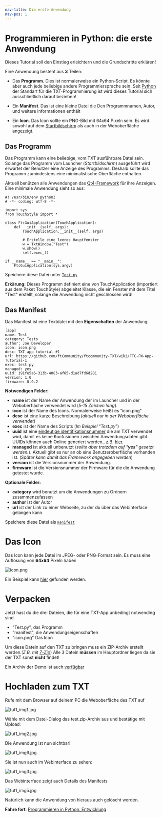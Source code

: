 ```yaml
---
nav-title: Die erste Anwendung
nav-pos: 1
---
```

# Programmieren in Python: die erste Anwendung

Dieses Tutorial soll den Einstieg erleichtern und die Grundschritte erklären!

Eine Anwendung besteht aus **3** Teilen:

 * Das **Programm**. Dies ist normalerweise ein Python-Script. Es könnte aber auch jede beliebige andere Programmiersprache sein. Seit [Python](https://www.python.org) der Standart für die TXT-Programmierung ist wird dieses Tutorial sich ausschließlich darauf beziehen!

 * Ein **Manifest**. Das ist eine kleine Datei die Den Programmnamen, Autor, und weitere Informationen enthält

 * Ein **Icon**. Das Icon sollte ein PNG-Bild mit 64x64 Pixeln sein. Es wird sowohl auf dem [Startbildschirm]( http://cfw.ftcommunity.de/ftcommunity-TXT/de/getting-started/usage.html) als auch in der Weboberfläche angezeigt.

## Das Programm

Das Programm kann eine beliebige, vom TXT ausführbare Datei sein. Solange das Programm vom Launcher (_Startbildschirm_) ausgeführt wird erwartet der Benutzer eine Anzeige des Programms. Deshalb sollte das Programm zumindestens eine minimalistische Oberfläche enthalten.

Aktuell benützen alle Anwendungen das [Qt4-Framework](http://www.qt.io/) für ihre Anzeigen. 
Eine minimale Anwendung sieht so aus:
```
#! /usr/bin/env python3
# -*- coding: utf-8 -*-

import sys
from TouchStyle import *

class FtcGuiApplication(TouchApplication):
    def __init__(self, args):
        TouchApplication.__init__(self, args)

        # Erstelle eine leeres Hauptfenster
        w = TxtWindow("Test")
        w.show()
        self.exec_()        

if __name__ == "__main__":
    FtcGuiApplication(sys.argv)
```

Speichere diese Datei unter [`Test.py`](https://raw.githubusercontent.com/ftCommunity/ftcommunity-apps/master/packages/app_tutorial_1/test.py)

**Erkärung:**
Dieses Programm definiert eine von TouchApplication (importiert aus dem Paket TouchStyle) abgeleitet Klasse, die ein Fenster mit dem Titel "Test" erstellt, solange die Anwendung nicht geschlossen wird!

## Das Manifest

Das Manifest ist eine Textdatei mit den **Eigenschaften** der Anwendung

```
[app]
name: Test
category: Tests
author: Joe Developer
icon: icon.png
desc: TXT app tutorial #1
url: https://github.com/ftCommunity/ftcommunity-TXT/wiki/FTC-FW-App-Tutorial-1
exec: test.py
managed: yes
uuid: 191fe5a6-313b-4083-af65-d1ad7fd6d281
version: 1.0
firmware: 0.9.2
```

**Notwendigen Felder:**

 * **name** ist der Name der Anwendung der im Launcher und in der Weboberfläche verwendet wird (_5-15 Zeichen lang_).
 * **icon** ist der Name des Icons. Normalerweise heißt es "icon.png"
 * **desc** ist eine kurze Beschreibung (_aktuell nur in der Weboberfläche verwendet_)
 * **exec** ist der Name des Scripts (_Im Beispiel "Test.py"_)
 * **uuid** ist eine [eindeutige identifikationsnummer](https://de.wikipedia.org/wiki/Universally_Unique_Identifier) die am TXT verwendet wird, damit es keine Konfusionen zwischen Anwendungsdaten gibt. UUIDs können auch Online generiert werden., z.B. [hier](https://www.famkruithof.net/uuid/uuidgen).
 * **managed** ist aktuell unbenutzt (_sollte aber trotzdem auf "**yes**" gesetzt werden._). Aktuell gibt es nur an ob eine Benutzeroberfläche vorhanden ist. (_Später kann damit das Framework angegeben werden_)
 * **version** ist die Versionsnummer der Anwendung.
 * **firmware** ist die Versionsnummer der Firmware für die die Anwendung getestet wurde.

**Optionale Felder:**

 * **category** wird benutzt um die Anwendungen zu Ordnern zusammenzufassen
 * **author** ist der Autor
 * **url** ist der Link zu einer Webseite, zu der du über das Webinterface gelangen kann

Speichere diese Datei als [`manifest`](https://raw.githubusercontent.com/ftCommunity/ftcommunity-apps/master/packages/app_tutorial_1/manifest)

# Das Icon

Das Icon kann jede Datei im JPEG- oder PNG-Format sein. Es muss eine Auflösung von **64x64** Pixeln haben

![icon.png](https://raw.githubusercontent.com/ftCommunity/ftcommunity-apps/master/packages/app_tutorial_1/icon.png)

Ein Beispiel kann [hier](https://raw.githubusercontent.com/ftCommunity/ftcommunity-apps/master/packages/app_tutorial_1/icon.png) gefunden werden.

# Verpacken

Jetzt hast du die drei Dateien, die für eine TXT-App unbedingt notwending sind

 * "Test.py", das Programm
 * "manifest", die Anwendungseigenschaften
 * "icon.png" Das Icon

Um diese Datein auf den TXT zu bringen muss ein ZIP-Archiv erstellt werden.(_Z.B. mit [7-Zip](http://www.7-zip.de/download.html)_) Alle 3 Datein **müssen** im Hauptordner liegen da sie der TXT sonst **nicht** findet! 

Ein Archiv der Demo ist auch [verfügbar](https://github.com/ftCommunity/ftcommunity-apps/raw/master/packages/app_tutorial_1.zip)

# Hochladen zum TXT

Rufe mit dem Browser auf deinem PC die Weboberfäche des TXT auf

![tut1_img1.jpg](../../../en/programming/python/tut1_img1.jpg)

Wähle mit dem Datei-Dialog das test.zip-Archiv aus und bestätige mit Upload:

![tut1_img2.jpg](../../../en/programming/python/tut1_img2.jpg)

Die Anwendung ist nun sichtbar!

![tut1_img6.jpg](../../../en/programming/python/tut1_img6.jpg)

Sie ist nun auch im Webinterface zu sehen:

![tut1_img3.jpg](../../../en/programming/python/tut1_img3.jpg)

Das Webinterface zeigt auch Details des Manifests

![tut1_img5.jpg](../../../en/programming/python/tut1_img5.jpg)

Natürlich kann die Anwendung von hieraus auch gelöscht werden.

**Fahre fort**: [Programmieren in Python: Entwicklung](tutorial-2.md)

